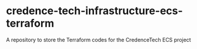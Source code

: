 # credence-tech-infrastructure-ecs-terraform
A repository to store the Terraform codes for the CredenceTech ECS project
